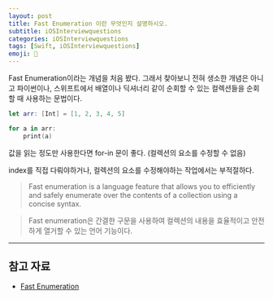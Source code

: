 ```yaml
---
layout: post
title: Fast Enumeration 이란 무엇인지 설명하시오.
subtitle: iOSInterviewquestions
categories: iOSInterviewquestions
tags: [Swift, iOSInterviewquestions]
emoji: 🍎
---
```


Fast Enumeration이라는 개념을 처음 봤다. 그래서 찾아보니 전혀 생소한 개념은 아니고 파이썬이나, 스위프트에서 배열이나 딕셔너리 같이 순회할 수 있는 컬렉션들을 순회할 때 사용하는 문법이다.

```swift
let arr: [Int] = [1, 2, 3, 4, 5]

for a in arr:
	print(a)
```

값을 읽는 정도만 사용한다면 for-in 문이 좋다. (컬렉션의 요소를 수정할 수 없음)

index를 직접 다뤄야하거나, 컬렉션의 요소를 수정해야하는 작업에서는 부적절하다.

> Fast enumeration is a language feature that allows you to efficiently and safely enumerate over the contents of a collection using a concise syntax.

> Fast enumeration은 간결한 구문을 사용하여 컬렉션의 내용을 효율적이고 안전하게 열거할 수 있는 언어 기능이다.

---

## 참고 자료

- [Fast Enumeration](https://developer.apple.com/library/archive/documentation/Cocoa/Conceptual/ObjectiveC/Chapters/ocFastEnumeration.html)